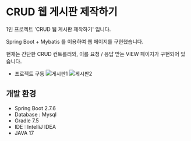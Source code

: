 # CRUD 웹 게시판 제작하기

1인 프로젝트 'CRUD 웹 게시판 제작하기' 입니다.

Spring Boot + Mybatis 를 이용하여 웹 페이지를 구현했습니다.

현재는 간단한 CRUD 컨트롤러와, 이를 요청 / 응답 받는 VIEW 페이지가 구현되어 있습니다.


- 프로젝트 구동
![게시판1](https://user-images.githubusercontent.com/105425369/204768950-3d87cf2e-a3e1-4d57-ad7c-14ef8ecea820.PNG)
![게시판2](https://user-images.githubusercontent.com/105425369/204775765-4bbe3e35-31cd-4aaf-aa9a-62daf78ce044.PNG)


## 개발 환경

- Spring Boot 2.7.6
- Database : Mysql
- Gradle 7.5
- IDE : IntelliJ IDEA
- JAVA 17
